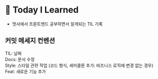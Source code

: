 # 🦁 Today I Learned

* 멋사에서 프론트엔드 공부하면서 알게되는 TIL 기록 


## 커밋 메세지 컨벤션
TIL: 날짜  
Docs: 문서 수정   
Style: 스타일 관련 작업 (코드 형식, 세미콜론 추가: 비즈니스 로직에 변경 없는 경우)  
Feat: 새로운 기능 추가 